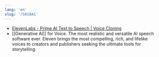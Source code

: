 ```yaml
---
lang: 'en'
slug: '/5A10A1'
---
```


- [ElevenLabs - Prime AI Text to Speech | Voice Cloning](https://beta.elevenlabs.io/)
- [[Generative AI]] for Voice. The most realistic and versatile AI speech software ever. Eleven brings the most compelling, rich, and lifelike voices to creators and publishers seeking the ultimate tools for storytelling.
